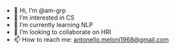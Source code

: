 - 👋 Hi, I’m @am-grp
- 👀 I’m interested in CS
- 🌱 I’m currently learning NLP
- 💞️ I’m looking to collaborate on HRI
- 📫 How to reach me: antonello.meloni1968@gmail.com

<!---
am-grp/am-grp is a ✨ special ✨ repository because its `README.md` (this file) appears on your GitHub profile.
You can click the Preview link to take a look at your changes.
--->
